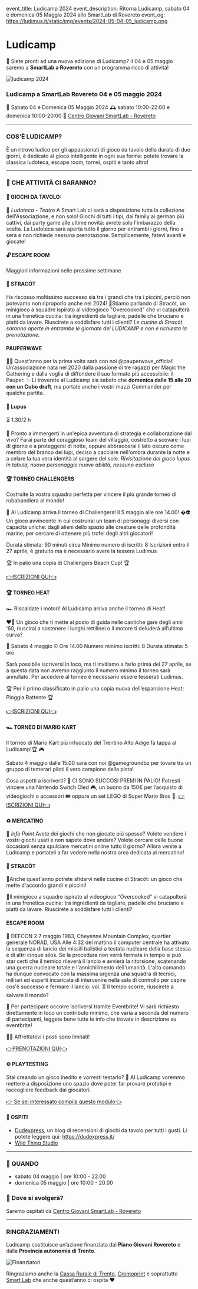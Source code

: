 event_title: Ludicamp 2024
event_description: Ritorna Ludicamp, sabato 04 e domenica 05 Maggio 2024 allo SmartLab di Rovereto 
event_og: https://ludimus.it/static/img/events/2024-05-04-05_ludicamp.png

# Ludicamp

🤩 Siete pronti ad una nuova edizione di Ludicamp? Il 04 e 05 maggio saremo a **SmartLab a Rovereto** con un programma ricco di attività!

![ludicamp 2024](https://ludimus.it/static/img/events/2024-05-04-05_ludicamp.png)

### Ludicamp a SmartLab Rovereto 04 e 05 maggio 2024
📅 Sabato 04 e Domenica 05 Maggio 2024
🕰 sabato 10:00-22:00 e domenica 10:00-20:00
📍  [Centro Giovani SmartLab - Rovereto](http://bit.ly/SmartLabMaps)

---

### COS'È LUDICAMP?
È un ritrovo ludico per gli appassionati di gioco da tavolo della durata di due giorni, è dedicato al gioco intelligente in ogni sua forma: potete trovare la classica ludoteca, escape room, tornei, ospiti e tanto altro!

---

### 🎲 CHE ATTIVITÀ CI SARANNO?

#### 🎲 GIOCHI DA TAVOLO:
📍 _Ludoteca - Teatro_
A Smart Lab ci sarà a disposizione tutta la collezione dell'Associazione, e non solo! Giochi di tutti i tipi, dai family ai german più cattivi, dai party game alle ultime novità: avrete solo l'imbarazzo della scelta. La Ludoteca sarà aperta tutto il giorno per entrambi i giorni, fino a sera e non richiede nessuna prenotazione. Semplicemente, fatevi avanti e giocate!

#### 🔓 ESCAPE ROOM
<!-- 📍 _Ritrovo all'InfoPoint ed escape room nelle sale al piano inferiore_ -->
Maggiori informazioni nelle prossime settimane

#### 🍳 STRACÒT
Ha riscosso moltissimo successo sia tra i grandi che tra i piccini, perciò non potevamo non riproporlo anche nel 2024! 
🍳Stiamo parlando di Stracòt, un minigioco a squadre ispirato al videogioco "Overcooked" che vi catapulterà in una frenetica cucina: tra ingredienti da tagliare, padelle che bruciano e piatti da lavare. Riuscirete a soddisfare tutti i clienti?
_Le cucine di Stracòt saranno aperte in entrambe le giornate del LUDICAMP e non è richiesta la prenotazione._

#### PAUPERWAVE

🧙‍♂️ Quest’anno per la prima volta sarà con noi @pauperwave_official! Un’associazione nata nel 2020 dalla passione di tre ragazzi per Magic the Gathering e dalla voglia di diffondere il suo formato più accessibile: il Pauper.
✨ Li troverete al Ludicamp sia sabato che **domenica dalle 15 alle 20 con un Cubo draft**, ma portate anche i vostri mazzi Commander per qualche partita.


#### 🐺 Lupus

⏳ 1.30/2 h

🏰 Pronto a immergerti in un'epica avventura di strategia e collaborazione dal vivo?
Farai parte del coraggioso team del villaggio, costretto a scovare i lupi di giorno e a proteggersi di notte, oppure abbraccerai il lato oscuro come membro del branco dei lupi, deciso a cacciare nell'ombra durante la notte e a celare la tua vera identità al sorgere del sole.
_Rivisitazione del gioco lupus in tabula, nuovo personaggio nuove abilità, nessuno escluso_

#### 🏆 TORNEO CHALLENGERS

Costruite la vostra squadra perfetta per vincere il più grande torneo di rubabandiera al mondo!

🥳 Al Ludicamp arriva il torneo di Challengers! Il 5 maggio alle ore 14.00!
�👽 Un gioco avvincente in cui costruirai un team di personaggi diversi con capacità uniche: dagli alieni dello spazio alle creature delle profondità marine, per cercare di ottenere più trofei degli altri giocatori!

Durata stimata: 90 minuti circa
Minimo numero di iscritti: 8
Iscrizioni entro il 27 aprile, è gratuito ma è necessario avere la tessera Ludimus

🏆 In palio una copia di Challengers Beach Cup! 🏆

[👉ISCRIZIONI QUI👈](https://www.eventbrite.it/e/biglietti-torneo-challengers-a-ludicamp-881325065997)

#### 🏆 TORNEO HEAT

🏎️ Riscaldate i motori! Al Ludicamp arriva anche il torneo di Heat!

❤️‍🔥 Un gioco che ti mette al posto di guida nelle caotiche gare degli anni ‘60, riuscirai a sostenere i lunghi rettilinei o il motore ti deluderà all’ultima curva?

📆 Sabato 4 maggio
⏰ Ore 14.00
Numero minimo iscritti: 8
Durata stimata: 5 ore

Sarà possibile iscriversi in loco, ma ti invitiamo a farlo prima del 27 aprile, se a questa data non avremo raggiunto il numero minimo il torneo sarà annullato.
Per accedere al torneo è necessario essere tesserati Ludimus.

🏆 Per il primo classificato in palio una copia nuova dell’espansione Heat: Pioggia Battente 🏆

[👉ISCRIZIONI QUI👈](https://www.eventbrite.it/e/biglietti-torneo-heat-pedal-to-the-metal-a-ludicamp-882669396927)


#### 🏎️ TORNEO DI MARIO KART

Il torneo di Mario Kart più infuocato del Trentino Alto Adige fa tappa al Ludicamp!🏆 🎮

Sabato 4 maggio dalle 15.00 sarà con noi @gamegroundbz per tovare tra un gruppo di temerari piloti il vero campione della pista!

Cosa aspetti a iscriverti? 🤔
CI SONO SUCCOSI PREMI IN PALIO! Potresti vincere una Nintendo Switch Oled 🎮, un buono da 150€ per l’acquisto di videogiochi o accessori 🎟️ oppure un set LEGO di Super Mario Bros 🍄.
[👉ISCRIZIONI QUI👈](https://www.gameground.it/tornei/)

#### ♻️ MERCATINO
📍 _Info Point_
Avete dei giochi che non giocate più spesso? Volete vendere i vostri giochi usati e non sapete dove andare? Volete cercare delle buone occasioni senza spulciare mercatini online tutto il giorno? Allora venite a Ludicamp e portateli a far vedere nella nostra area dedicata al mercatino!

#### 🍳 STRACÒT
🚀Anche quest'anno potrete sfidarvi nelle cucine di Stracòt: un gioco che mette d'accordo grandi e piccini!

🍳Il minigioco a squadre ispirato al videogioco "Overcooked" vi catapulterà in una frenetica cucina: tra ingredienti da tagliare, padelle che bruciano e piatti da lavare. Riuscirete a soddisfare tutti i clienti?

#### ESCAPE ROOM
🚀 DEFCON 2
7 maggio 1983, Cheyenne Mountain Complex, quartier generale NORAD, USA
Alle 4:32 del mattino il computer centrale ha attivato la sequenza di lancio dei missili balistici a testata nucleare della base stessa e di altri cinque silos. Se la procedura non verrà fermata in tempo si può star certi che il nemico rileverà il lancio e avvierà la ritorsione, scatenando una guerra nucleare totale e l'annichilimento dell'umanità.
L'alto comando ha dunque convocato con la massima urgenza una squadra di tecnici, militari ed esperti incaricata di intervenire nella sala di controllo per capire cos'è successo e fermare il lancio: voi.
⏳ Il tempo scorre, riuscirete a salvare il mondo?

🎲 Per partecipare occorre iscriversi tramite Eventbrite! Vi sarà richiesto direttamente in loco un contributo minimo, che varia a seconda del numero di partecipanti, leggete bene tutte le info che trovate in descrizione su eventbrite!

🚴‍♀️ Affrettatevi i posti sono limitati!

[👉PRENOTAZIONI QUI👈](https://www.eventbrite.it/e/biglietti-escape-room-ludicamp-quinta-edizione-890940696607)

#### ⚙️ PLAYTESTING

Stai creando un gioco inedito e vorresti testarlo?
🎲 Al Ludicamp voremmo mettere a disposizione uno spazio dove poter far provare prototipi e raccogliere feedback dai giocatori.

[👉 Se sei interessato compila questo modulo👈](https://www.gameground.it/tornei/)

#### 👥 OSPITI
- [Dudexpress](https://dudexpress.it/), un blog di recensioni di giochi da tavolo per tutti i gusti. Li potete leggere qui: https://dudexpress.it/
- [Wild Thing Studio](https://linktr.ee/WildThingStudio)

---

### 📅 QUANDO

- sabato 04 maggio | ore 10:00 - 22.00
- domenica 05 maggio | ore 10:00 - 20.00

### 📌 Dove si svolgerà?
Saremo ospitati da [Centro Giovani SmartLab - Rovereto](http://bit.ly/SmartLabMaps)

---

### RINGRAZIAMENTI

Ludicamp costituisce un’azione finanziata dal **Piano Giovani Rovereto** e dalla **Provincia autonomia di Trento**.

![Finanziatori](https://ludimus.it/static/img/ludicamp/2024/finanziatori.png)

Ringraziamo anche la [Cassa Rurale di Trento](https://www.bancapts.it/), [Cromoprint](https://www.cromoprinttrento.com/) e soprattutto [Smart Lab](https://www.cooperativasmart.it/) che anche quest’anno ci ospita ❤️
